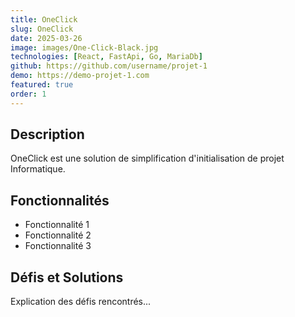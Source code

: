 ```yaml
---
title: OneClick
slug: OneClick
date: 2025-03-26
image: images/One-Click-Black.jpg
technologies: [React, FastApi, Go, MariaDb]
github: https://github.com/username/projet-1
demo: https://demo-projet-1.com
featured: true
order: 1
---
```


## Description

OneClick est une solution de simplification d'initialisation de projet Informatique.

## Fonctionnalités

- Fonctionnalité 1
- Fonctionnalité 2
- Fonctionnalité 3

## Défis et Solutions

Explication des défis rencontrés...